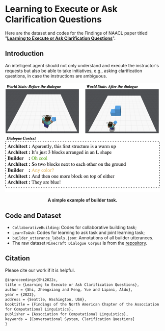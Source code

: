 # Learning to Execute or Ask Clarification Questions
Here are the dataset and codes for the Findings of NAACL paper titled "[**Learning to Execute or Ask Clarification Questions**](https://arxiv.org/abs/2204.08373)". 

## Introduction
An intelligent agent should not only understand and execute the instructor's requests but also be able to take initiatives, e.g., asking clarification questions, in case the instructions are ambiguous.

<p align="center">
    <img src="Asset/example.png" width="550">
</p>
<p align="center">
    <b>A simple example of builder task. </b>
</p>

## Code and Dataset
- `CollaborativeBuilding`: Codes for collaborative building task;
- `LearnToAsk`: Codes for learning to ask task and joint learning task;
- `builder_utterance_labels.json`: Annotations of all builder utterances.
- The raw dataset `Minecraft Dialogue Corpus` is from the [repository](https://github.com/prashant-jayan21/minecraft-bap-models#raw-data).


## Citation
Please cite our work if it is helpful.
```
@inproceedings{Shi2022c,
title = {Learning to Execute or Ask Clarification Questions},
author = {Shi, Zhengxiang and Feng, Yue and Lipani, Aldo},
year = {2022},
address = {Seattle, Washington, USA},
booktitle = {Findings of the North American Chapter of the Association for Computational Linguistics},
publisher = {Association for Computational Linguistics},
keywords = {Conversational System, Clarification Questions}
}
